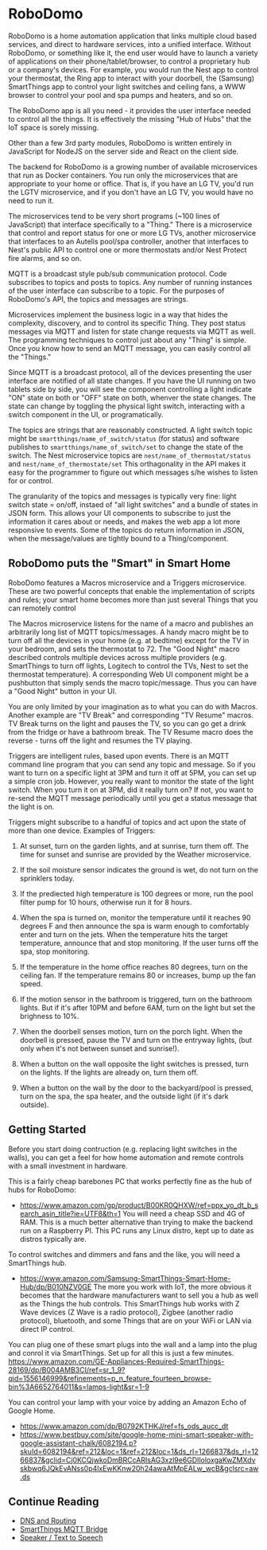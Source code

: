 # RoboDomo

RoboDomo is a home automation application that links multiple cloud based services, and direct to hardware services,
into a unified interface.  Without RoboDomo, or something like it, the end user would have to launch a variety of
applications on their phone/tablet/browser, to control a proprietary hub or a company's devices.  For example, you would
run the Nest app to control your thermostat, the Ring app to interact with your doorbell, the (Samsung) SmartThings app
to control your light switches and ceiling fans, a WWW browser to control your pool and spa pumps and heaters, and so
on.  

The RoboDomo app is all you need - it provides the user interface needed to control all the things.  It is effectively
the missing "Hub of Hubs" that the IoT space is sorely missing.

Other than a few 3rd party modules, RoboDomo is written entirely in JavaScript for NodeJS on the server side and React
on the client side.  

The backend for RoboDomo is a growing number of available microservices that run as Docker containers.  You run only the
microservices that are appropriate to your home or office.  That is, if you have an LG TV, you'd run the LGTV
microservice, and if you don't have an LG TV, you would have no need to run it.

The microservices tend to be very short programs (~100 lines of JavaScript) that interface specifically to a "Thing."
There is a microservice that control and report status for one or more LG TVs, another microservice that interfaces to
an Autelis pool/spa controller, another that interfaces to Nest's public API to control one or more thermostats and/or
Nest Protect fire alarms, and so on.  

MQTT is a broadcast style pub/sub communication protocol.  Code subscribes to topics and posts to topics.  Any number of
running instances of the user interface can subscribe to a topic.  For the purposes of RoboDomo's API, the topics and
messages are strings.  

Microservices implement the business logic in a way that hides the complexity, discovery, and to control its specific 
Thing.  They post status messages via MQTT and listen for state change requests via MQTT as well.  The programming 
techniques to control just about any "Thing" is simple.  Once you know how to send an MQTT message, you can easily
control all the "Things."  

Since MQTT is a broadcast protocol, all of the devices presenting the user interface are notified of all state changes.
If you have the UI running on two tablets side by side, you will see the component controlling a light indicate "ON"
state on both or "OFF" state on both, whenver the state changes.  The state can change by toggling the physical light
switch, interacting with a switch component in the UI, or programatically.  

The topics are strings that are reasonably constructed.  A light switch topic might be
```smartthings/name_of_switch/status``` (for status) and software publishes to ```smartthings/name_of_switch/set``` to change
the state of the switch.  The Nest microservice topics are ```nest/name_of_thermostat/status``` and
```nest/name_of_thermostate/set```  This orthagonality in the API makes it easy for the programmer to figure out which
messages s/he wishes to listen for or control.

The granularity of the topics and messages is typically very fine: light switch state = on/off, instaed of "all light
switches" and a bundle of states in JSON form.  This allows your UI components to subscribe to just the information it
cares about or needs, and makes the web app a lot more responsive to events.  Some of the topics do return information
in JSON, when the message/values are tightly bound to a Thing/component.

## RoboDomo puts the "Smart" in Smart Home

RoboDomo features a Macros microservice and a Triggers microservice.  These are two powerful concepts that enable the
implementation of scripts and rules; your smart home becomes more than just several Things that you can remotely control


The Macros microservice listens for the name of a macro and publishes an arbitrarily long list of MQTT topics/messages.
A handy macro might be to turn off all the devices in your home (e.g. at bedtime) except for the TV in your bedroom, and
sets the thermostat to 72.  The "Good Night" macro described controls multiple devices across multiple providers (e.g.
SmartThings to turn off lights, Logitech to control the TVs, Nest to set the thermostat temperature).  A corresponding
Web UI component might be a pushbutton that simply sends the macro topic/message.  Thus you can have a "Good Night"
button in your UI.

You are only limited by your imagination as to what you can do with Macros.  Another example are "TV Break" and
corresponding "TV Resume"  macros.  TV Break turns on the light and pauses the TV, so you can go get a drink from the
fridge or have a bathroom break.  The TV Resume macro does the reverse - turns off the light and resumes the TV playing.

Triggers are intelligent rules, based upon events.  There is an MQTT command line program that you can send any topic
and message.  So if you want to turn on a specific light at 3PM and turn it off at 5PM, you can set up a simple cron
job.  However, you really want to monitor the state of the light switch.  When you turn it on at 3PM, did it really turn
on?  If not, you want to re-send the MQTT message periodically until you get a status message that the light is on.

Triggers might subscribe to a handful of topics and act upon the state of more than one device.  Examples of Triggers:

1) At sunset, turn on the garden lights, and at sunrise, turn them off.  The time for sunset and sunrise are provided by
the Weather microservice.  

2) If the soil moisture sensor indicates the ground is wet, do not turn on the sprinklers today.

3) If the prediected high temperature is 100 degrees or more, run the pool filter pump for 10 hours, otherwise run it
for 8 hours.

4) When the spa is turned on, monitor the temperature until it reaches 90 degrees F and then announce the spa is warm
enough to comfortably enter and turn on the jets.  When the temperature hits the target temperature, announce that and 
stop monitoring.  If the user turns off the spa, stop monitoring.

5) If the temperature in the home office reaches 80 degrees, turn on the ceiling fan.  If the temperature remains 80 or
increases, bump up the fan speed.

6) If the motion sensor in the bathroom is triggered, turn on the bathroom lights.  But if it's after 10PM and before
6AM, turn on the light but set the brighness to 10%.

7) When the doorbell senses motion, turn on the porch light.  When the doorbell is pressed, pause the TV and turn on 
the entryway lights, (but only when it's not between sunset and sunrise!).

8) When a button on the wall opposite the light switches is pressed, turn on the lights.  If the lights are already on,
turn them off.

9) When a button on the wall by the door to the backyard/pool is pressed, turn on the spa, the spa heater, and the
outside light (if it's dark outside).  

## Getting Started

Before you start doing contruction (e.g. replacing light switches in the walls), you can get a feel for how home
automation and remote controls with a small investment in hardware.

This is a fairly cheap barebones PC that works perfectly fine as the hub of hubs for RoboDomo:
* https://www.amazon.com/gp/product/B00KR0QHXW/ref=ppx_yo_dt_b_search_asin_title?ie=UTF8&th=1
You will need a cheap SSD and 4G of RAM.  This is a much better alternative than trying to make the backend run on a
Raspberry PI.  This PC runs any Linux distro, kept up to date as distros typically are.

To control switches and dimmers and fans and the like, you will need a SmartThings hub.  
* https://www.amazon.com/Samsung-SmartThings-Smart-Home-Hub/dp/B010NZV0GE
The more you work with IoT, the more obvious it becomes that the hardware manufacturers want to sell you a hub as well
as the Things the hub controls.  This SmartThings hub works with Z Wave devices (Z Wave is a radio protocol), Zigbee
(another radio protocol), bluetooth, and some Things that are on your WiFi or LAN via direct IP control.

You can plug one of these smart plugs into the wall and a lamp into the plug and conrol it via SmartThings.  Set up for
all this is just a few minutes.
https://www.amazon.com/GE-Appliances-Required-SmartThings-28169/dp/B004AMB3CI/ref=sr_1_9?qid=1556146999&refinements=p_n_feature_fourteen_browse-bin%3A6652764011&s=lamps-light&sr=1-9

You can control your lamp with your voice by adding an Amazon Echo of Google Home.
* https://www.amazon.com/dp/B0792KTHKJ/ref=fs_ods_aucc_dt
* https://www.bestbuy.com/site/google-home-mini-smart-speaker-with-google-assistant-chalk/6082194.p?skuId=6082194&ref=212&loc=1&ref=212&loc=1&ds_rl=1266837&ds_rl=1266837&gclid=Cj0KCQjwkoDmBRCcARIsAG3xzl9e6GDIloloxgaKwZMXdvskbwq6JQkEvANss0p4lxEwKKnw20h24awaAtMpEALw_wcB&gclsrc=aw.ds

## Continue Reading

* [DNS and Routing](../../Networking.md)
* [SmartThings MQTT Bridge](../../MQTT-Bridge.md)
* [Speaker / Text to Speech](../../RoboSpeak.md)

